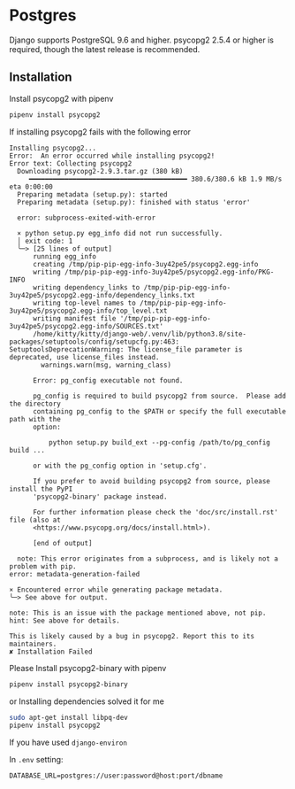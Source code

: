 
# Postgres

Django supports PostgreSQL 9.6 and higher. psycopg2 2.5.4 or higher is required, though the latest release is recommended.

## Installation

Install psycopg2 with pipenv

```bash
pipenv install psycopg2
```

If installing psycopg2 fails with the following error

```text
Installing psycopg2...
Error:  An error occurred while installing psycopg2!
Error text: Collecting psycopg2
  Downloading psycopg2-2.9.3.tar.gz (380 kB)
     ━━━━━━━━━━━━━━━━━━━━━━━━━━━━━━━━━━━━━━━━ 380.6/380.6 kB 1.9 MB/s eta 0:00:00
  Preparing metadata (setup.py): started
  Preparing metadata (setup.py): finished with status 'error'

  error: subprocess-exited-with-error

  × python setup.py egg_info did not run successfully.
  │ exit code: 1
  ╰─> [25 lines of output]
      running egg_info
      creating /tmp/pip-pip-egg-info-3uy42pe5/psycopg2.egg-info
      writing /tmp/pip-pip-egg-info-3uy42pe5/psycopg2.egg-info/PKG-INFO
      writing dependency_links to /tmp/pip-pip-egg-info-3uy42pe5/psycopg2.egg-info/dependency_links.txt
      writing top-level names to /tmp/pip-pip-egg-info-3uy42pe5/psycopg2.egg-info/top_level.txt
      writing manifest file '/tmp/pip-pip-egg-info-3uy42pe5/psycopg2.egg-info/SOURCES.txt'
      /home/kitty/kitty/django-web/.venv/lib/python3.8/site-packages/setuptools/config/setupcfg.py:463: SetuptoolsDeprecationWarning: The license_file parameter is deprecated, use license_files instead.
        warnings.warn(msg, warning_class)

      Error: pg_config executable not found.

      pg_config is required to build psycopg2 from source.  Please add the directory
      containing pg_config to the $PATH or specify the full executable path with the
      option:

          python setup.py build_ext --pg-config /path/to/pg_config build ...

      or with the pg_config option in 'setup.cfg'.

      If you prefer to avoid building psycopg2 from source, please install the PyPI
      'psycopg2-binary' package instead.

      For further information please check the 'doc/src/install.rst' file (also at
      <https://www.psycopg.org/docs/install.html>).

      [end of output]

  note: This error originates from a subprocess, and is likely not a problem with pip.
error: metadata-generation-failed

× Encountered error while generating package metadata.
╰─> See above for output.

note: This is an issue with the package mentioned above, not pip.
hint: See above for details.

This is likely caused by a bug in psycopg2. Report this to its maintainers.
✘ Installation Failed
```

Please Install psycopg2-binary with pipenv

```bash
pipenv install psycopg2-binary
```

or Installing dependencies solved it for me

```bash
sudo apt-get install libpq-dev
pipenv install psycopg2
```

If you have used `django-environ`

In `.env` setting:

```text
DATABASE_URL=postgres://user:password@host:port/dbname
```
